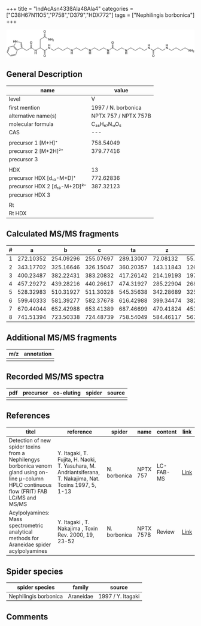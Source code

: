 +++
title = "IndAcAsn433ßAla4ßAla4"
categories = ["C38H67N11O5","P758","D379","HDX772"]
tags = ["Nephilingis borbonica"]
+++

![](/img/IndAcAsn433bAla4bAla4.png)

## General Description

| name                         | value                |
|------------------------------|----------------------|
| level                        | V                    |
| first mention                | 1997 / N. borbonica  |
| alternative name(s)          | NPTX 757 / NPTX 757B |
| molecular formula            | C₃₈H₆₇N₁₁O₅          |
| CAS                          | ---                  |
|                              |                      |
| precursor 1 [M+H]⁺           | 758.54049            |
| precursor 2 [M+2H]²⁺         | 379.77416            |
| precursor 3                  |                      |
|                              |                      |
| HDX                          | 13                   |
| precursor HDX   [d₁₃-M+D]⁺   | 772.62836            |
| precursor HDX 2 [d₁₃-M+2D]²⁺ | 387.32123            |
| precursor HDX 3              |                      |
|                              |                      |
| Rt                           |                      |
| Rt HDX                       |                      |

## Calculated MS/MS fragments

| # | a         | b         | c         | ta        | z         | y         | tz        |
|---|-----------|-----------|-----------|-----------|-----------|-----------|-----------|
| 1 | 272.10352 | 254.09296 | 255.07697 | 289.13007 | 72.08132  | 55.05477  | 89.10787  |
| 2 | 343.17702 | 325.16646 | 326.15047 | 360.20357 | 143.11843 | 126.09188 | 160.14498 |
| 3 | 400.23487 | 382.22431 | 383.20832 | 417.26142 | 214.19193 | 197.16538 | 231.21848 |
| 4 | 457.29272 | 439.28216 | 440.26617 | 474.31927 | 285.22904 | 268.20249 | 302.25559 |
| 5 | 528.32983 | 510.31927 | 511.30328 | 545.35638 | 342.28689 | 325.26034 | 359.31344 |
| 6 | 599.40333 | 581.39277 | 582.37678 | 616.42988 | 399.34474 | 382.31819 | 416.37129 |
| 7 | 670.44044 | 652.42988 | 653.41389 | 687.46699 | 470.41824 | 453.39169 | 487.44479 |
| 8 | 741.51394 | 723.50338 | 724.48739 | 758.54049 | 584.46117 | 567.43462 | 601.48772 |

## Additional MS/MS fragments

| m/z       | annotation |
|-----------|------------|
|           |            |

## Recorded MS/MS spectra

| pdf | precursor | co-eluting | spider    | source                              |
|-----|-----------|------------|-----------|-------------------------------------|
|     |           |            |           |                                     |

## References

| titel                                                                                                                                          | reference                                                                                                 | spider       | name      | content   | link                                                                                                              |
|------------------------------------------------------------------------------------------------------------------------------------------------|-----------------------------------------------------------------------------------------------------------|--------------|-----------|-----------|-------------------------------------------------------------------------------------------------------------------|
| Detection of new spider toxins from a Nephilengys borbonica venom gland using on-line µ-column HPLC continuous flow (FRIT) FAB LC/MS and MS/MS | Y. Itagaki, T. Fujita, H. Naoki, T. Yasuhara, M. Andriantsiferana, T. Nakajima, Nat. Toxins 1997, 5, 1-13 | N. borbonica | NPTX 757  | LC-FAB-MS | [Link](https://onlinelibrary.wiley.com/doi/abs/10.1002/%28SICI%29%281997%295%3A1%3C1%3A%3AAID-NT1%3E3.0.CO%3B2-8) |
| Acylpolyamines: Mass spectrometric analytical methods for Araneidae spider acylpolyamines                                                      | Y. Itagaki , T. Nakajima , Toxin Rev. 2000, 19, 23-52                                                     | N. borbonica | NPTX 757B | Review    | [Link](https://www.tandfonline.com/doi/abs/10.1081/TXR-100100314)                                                 |

## Spider species

| spider species        | family    | source            |
|-----------------------|-----------|-------------------|
| Nephilingis borbonica | Araneidae | 1997 / Y. Itagaki |

## Comments